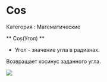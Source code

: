 ﻿
# Cos

Категория : Математические

** Cos(Угол) **

* Угол - значение угла в радианах.

Возвращает косинус заданного угла.

![](/mediatag>Математические)

